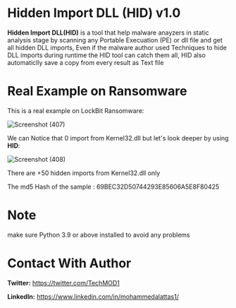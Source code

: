 # Hidden Import DLL (HID) v1.0
**Hidden Import DLL(HID)** is a tool that help malware anayzers in static analysis stage by scanning any Portable Execuation (PE) or dll file and get all hidden DLL imports, 
Even if the malware author used Techniques to hide DLL imports during runtime the HID tool can catch them all, HID also automaticlly save a copy from every result as Text file

# Real Example on Ransomware
This is a real example on LockBit Ransomware:

![Screenshot (407)](https://user-images.githubusercontent.com/72650499/131379700-31900b8a-5767-4399-87cc-b5040b461214.png)

We can Notice that 0 import from Kernel32.dll but let's look deeper by using **HID**:

![Screenshot (408)](https://user-images.githubusercontent.com/72650499/131379910-230f11e9-5a50-4f39-bc25-4033d410460e.png)

There are +50 hidden imports from Kernel32.dll only

The md5 Hash of the sample : 69BEC32D50744293E85606A5E8F80425
# Note
make sure Python 3.9 or above installed to avoid any problems  

# Contact With Author 
**Twitter:**  https://twitter.com/TechMOD1

**LinkedIn:** https://www.linkedin.com/in/mohammedalattas1/
